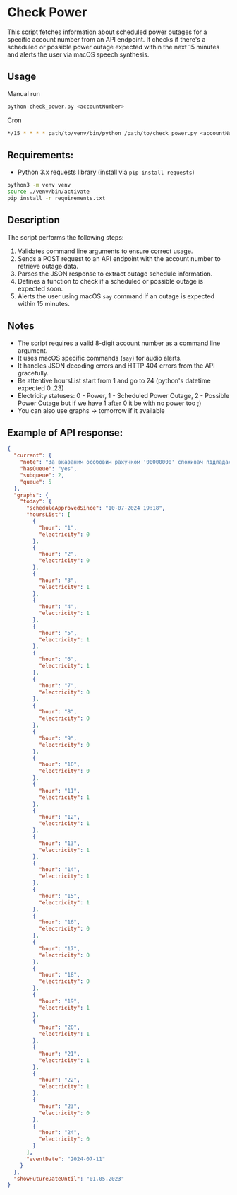 # Check Power

This script fetches information about scheduled power outages for a specific account number
from an API endpoint. It checks if there's a scheduled or possible power outage expected
within the next 15 minutes and alerts the user via macOS speech synthesis.

## Usage

Manual run

```bash
python check_power.py <accountNumber>
```

Cron

```bash
*/15 * * * * path/to/venv/bin/python /path/to/check_power.py <accountNumber>
```

## Requirements:

- Python 3.x requests library (install via `pip install requests`)

```bash
python3 -m venv venv
source ./venv/bin/activate
pip install -r requirements.txt
```

## Description

The script performs the following steps:

1. Validates command line arguments to ensure correct usage.
2. Sends a POST request to an API endpoint with the account number to retrieve outage data.
3. Parses the JSON response to extract outage schedule information.
4. Defines a function to check if a scheduled or possible outage is expected soon.
5. Alerts the user using macOS `say` command if an outage is expected within 15 minutes.

## Notes

- The script requires a valid 8-digit account number as a command line argument.
- It uses macOS specific commands (`say`) for audio alerts.
- It handles JSON decoding errors and HTTP 404 errors from the API gracefully.
- Be attentive hoursList start from 1 and go to 24 (python's datetime expected 0..23)
- Electricity statuses: 0 - Power, 1 - Scheduled Power Outage, 2 - Possible Power Outage but if we have 1 after 0 it be with no power too ;)
- You can also use graphs -> tomorrow if it available

## Example of API response:

```json
{
  "current": {
    "note": "За вказаним особовим рахунком '00000000' споживач підпадає під чергу '5.2' Графіку погодинних вимкнень(ГПВ)",
    "hasQueue": "yes",
    "subqueue": 2,
    "queue": 5
  },
  "graphs": {
    "today": {
      "scheduleApprovedSince": "10-07-2024 19:18",
      "hoursList": [
        {
          "hour": "1",
          "electricity": 0
        },
        {
          "hour": "2",
          "electricity": 0
        },
        {
          "hour": "3",
          "electricity": 1
        },
        {
          "hour": "4",
          "electricity": 1
        },
        {
          "hour": "5",
          "electricity": 1
        },
        {
          "hour": "6",
          "electricity": 1
        },
        {
          "hour": "7",
          "electricity": 0
        },
        {
          "hour": "8",
          "electricity": 0
        },
        {
          "hour": "9",
          "electricity": 0
        },
        {
          "hour": "10",
          "electricity": 0
        },
        {
          "hour": "11",
          "electricity": 1
        },
        {
          "hour": "12",
          "electricity": 1
        },
        {
          "hour": "13",
          "electricity": 1
        },
        {
          "hour": "14",
          "electricity": 1
        },
        {
          "hour": "15",
          "electricity": 1
        },
        {
          "hour": "16",
          "electricity": 0
        },
        {
          "hour": "17",
          "electricity": 0
        },
        {
          "hour": "18",
          "electricity": 0
        },
        {
          "hour": "19",
          "electricity": 1
        },
        {
          "hour": "20",
          "electricity": 1
        },
        {
          "hour": "21",
          "electricity": 1
        },
        {
          "hour": "22",
          "electricity": 1
        },
        {
          "hour": "23",
          "electricity": 0
        },
        {
          "hour": "24",
          "electricity": 0
        }
      ],
      "eventDate": "2024-07-11"
    }
  },
  "showFutureDateUntil": "01.05.2023"
}
```
